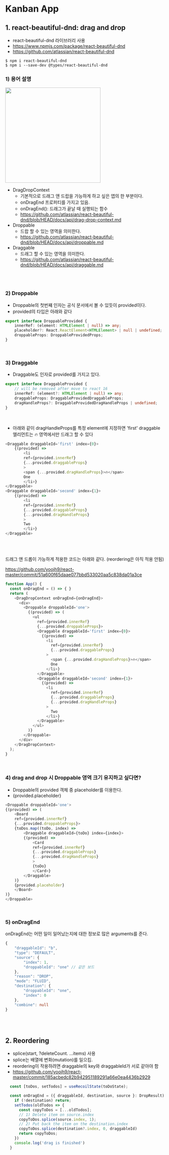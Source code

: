 # Kanban App

## 1. react-beautiful-dnd: drag and drop
- react-beautiful-dnd 라이브러리 사용
- https://www.npmjs.com/package/react-beautiful-dnd
- https://github.com/atlassian/react-beautiful-dnd

```
$ npm i react-beautiful-dnd
$ npm i --save-dev @types/react-beautiful-dnd
```

### 1) 용어 설명

<img src='./drag_and_drop.gif' width="300px" />

<br>

- DragDropContext
    - 기본적으로 드래그 앤 드랍을 가능하게 하고 싶은 앱의 한 부분이다. 
    - onDragEnd 프로퍼티를 가지고 있음.
    - onDragEnd(): 드래그가 끝날 때 실행되는 함수
    - https://github.com/atlassian/react-beautiful-dnd/blob/HEAD/docs/api/drag-drop-context.md
- Droppable
    - 드랍 할 수 있는 영역을 의미한다.
    - https://github.com/atlassian/react-beautiful-dnd/blob/HEAD/docs/api/droppable.md
- Draggable
    - 드래그 할 수 있는 영역을 의미한다.
    - https://github.com/atlassian/react-beautiful-dnd/blob/HEAD/docs/api/draggable.md

<br><br>

### 2) Droppable
- Droppable의 첫번쨰 인자는 공식 문서에서 볼 수 있듯이 provided이다.
- provided의 타입은 아래와 같다

```TypeScript
export interface DroppableProvided {
    innerRef: (element: HTMLElement | null) => any;
    placeholder?: React.ReactElement<HTMLElement> | null | undefined;
    droppableProps: DroppableProvidedProps;
}
```

<br>

### 3) Draggable
- Draggable도 인자로 provided를 가지고 있다.

```TypeScript
export interface DraggableProvided {
    // will be removed after move to react 16
    innerRef: (element?: HTMLElement | null) => any;
    draggableProps: DraggableProvidedDraggableProps;
    dragHandleProps?: DraggableProvidedDragHandleProps | undefined;
}
```
<br>

- 아래와 같이 dragHandleProps를 특정 element에 지정하면 'first' draggable 엘리먼트는 🔥 영역에서만 드래그 할 수 있다

```TypeScript
<Draggable draggableId='first' index={0}>
    {(provided) =>
        <li
        ref={provided.innerRef}
        {...provided.draggableProps}
        >
        <span {...provided.dragHandleProps}>🔥</span>
        One
        </li>}
</Draggable>
<Draggable draggableId='second' index={1}>
    {(provided) =>
        <li
        ref={provided.innerRef}
        {...provided.draggableProps}
        {...provided.dragHandleProps}
        >
        Two
        </li>}
</Draggable>
```

<br><br>

드래그 앤 드롭이 가능하게 적용한 코드는 아래와 같다. (reordering은 아직 적용 안됨)  

https://github.com/yoojh9/react-master/commit/51a600f65daae077bbd533020aa5c838da01a3ce

```TypeScript
function App() {
  const onDragEnd = () => { }
  return (
    <DragDropContext onDragEnd={onDragEnd}>
      <div>
        <Droppable droppableId='one'>
          {(provided) => (
            <ul
              ref={provided.innerRef}
              {...provided.droppableProps}>
              <Draggable draggableId='first' index={0}>
                {(provided) =>
                  <li
                    ref={provided.innerRef}
                    {...provided.draggableProps}
                  >
                    <span {...provided.dragHandleProps}>🔥</span>
                    One
                  </li>}
              </Draggable>
              <Draggable draggableId='second' index={1}>
                {(provided) =>
                  <li
                    ref={provided.innerRef}
                    {...provided.draggableProps}
                    {...provided.dragHandleProps}
                  >
                    Two
                  </li>}
              </Draggable>
            </ul>
          )}
        </Droppable>
      </div>
    </DragDropContext>
  );
}
```

<br>
 
### 4) drag and drop 시 Droppable 영역 크기 유지하고 싶다면?
- Droppable의 provided 객체 중 placeholder를 이용한다.
- \{provided.placeholder\}

```TypeScript
<Droppable droppableId='one'>
{(provided) => (
    <Board
    ref={provided.innerRef}
    {...provided.droppableProps}>
    {toDos.map((toDo, index) =>
        <Draggable draggableId={toDo} index={index}>
        {(provided) =>
            <Card
            ref={provided.innerRef}
            {...provided.draggableProps}
            {...provided.dragHandleProps}
            >
            {toDo}
            </Card>}
        </Draggable>
    )}
    {provided.placeholder}
    </Board>
)}
</Droppable>
```

<br>

### 5) onDragEnd
onDragEnd는 어떤 일이 일어났는지에 대한 정보로 많은 arguments를 준다. 

```TypeScript
{
    "draggableId": "b",
    "type": "DEFAULT",
    "source": {
        "index": 1,
        "droppableId": "one" // 같은 보드
    },
    "reason": "DROP",
    "mode": "FLUID",
    "destination": {
        "droppableId": "one",
        "index": 0
    },
    "combine": null
}
```

<br><br>

## 2. Reordering
- splice(start, ?deleteCount. ...items) 사용
- splice는 배열에 변화(mutation)를 일으킴.
- reordering이 작용하려면 draggable의 key와 draggableId가 서로 같아야 함
- https://github.com/yoojh9/react-master/commit/185acbedc82b942951189291a66e0ea4436b2929

```TypeScript
  const [toDos, setTodos] = useRecoilState(toDoState);

  const onDragEnd = ({ draggableId, destination, source }: DropResult) => {
    if (!destination) return;
    setTodos(oldTodos => {
      const copyToDos = [...oldTodos];
      // 1) Delete item on source.index
      copyToDos.splice(source.index, 1);
      // 2) Put back the item on the destination.index
      copyToDos.splice(destination?.index, 0, draggableId)
      return copyToDos;
    })
    console.log('drag is finished')
  }
```